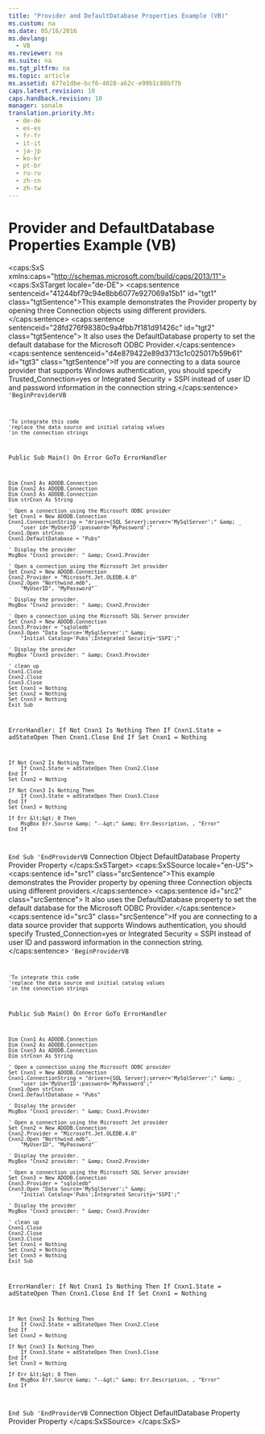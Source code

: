 ```yaml
---
title: "Provider and DefaultDatabase Properties Example (VB)"
ms.custom: na
ms.date: 05/16/2016
ms.devlang: 
  - VB
ms.reviewer: na
ms.suite: na
ms.tgt_pltfrm: na
ms.topic: article
ms.assetid: 677e1dbe-bcf6-4028-a62c-e99b1c88bf7b
caps.latest.revision: 10
caps.handback.revision: 10
manager: sonalm
translation.priority.ht: 
  - de-de
  - es-es
  - fr-fr
  - it-it
  - ja-jp
  - ko-kr
  - pt-br
  - ru-ru
  - zh-cn
  - zh-tw
---
```

# Provider and DefaultDatabase Properties Example (VB)
<?xml version="1.0" encoding="utf-8"?>
<caps:SxS xmlns:caps="http://schemas.microsoft.com/build/caps/2013/11">
  <caps:SxSTarget locale="de-DE">
    <developerReferenceWithoutSyntaxDocument xsi:schemaLocation="http://ddue.schemas.microsoft.com/authoring/2003/5 http://dduestorage.blob.core.windows.net/ddueschema/developer.xsd" xmlns="http://ddue.schemas.microsoft.com/authoring/2003/5" xmlns:xlink="http://www.w3.org/1999/xlink" xmlns:xsi="http://www.w3.org/2001/XMLSchema-instance">
      <introduction>
        <para>
          <caps:sentence sentenceid="41244bf79c94e8bb6077e927069a15b1" id="tgt1" class="tgtSentence">This example demonstrates the <legacyLink xlink:href="0ff70e72-0061-4ffc-90fb-e3ea23129bb2">Provider</legacyLink> property by opening three <legacyLink xlink:href="ef6b1824-5b12-43db-89d7-8f3d13896d4d">Connection</legacyLink> objects using different providers.</caps:sentence>
          <caps:sentence sentenceid="28fd276f98380c9a4fbb7f181d91426c" id="tgt2" class="tgtSentence"> It also uses the <legacyLink xlink:href="41e8a8dd-e69c-4a09-8736-93502e01961c">DefaultDatabase</legacyLink> property to set the default database for the Microsoft ODBC Provider.</caps:sentence>
        </para>
        <alert class="note">
          <para>
            <caps:sentence sentenceid="d4e879422e89d3713c1c025017b59b61" id="tgt3" class="tgtSentence">If you are connecting to a data source provider that supports Windows authentication, you should specify <languageKeyword>Trusted_Connection=yes</languageKeyword> or <languageKeyword>Integrated Security = SSPI</languageKeyword> instead of user ID and password information in the connection string.</caps:sentence>
          </para>
        </alert>
        <code>'BeginProviderVB

    'To integrate this code
    'replace the data source and initial catalog values
    'in the connection strings

Public Sub Main()
    On Error GoTo ErrorHandler

    Dim Cnxn1 As ADODB.Connection
    Dim Cnxn2 As ADODB.Connection
    Dim Cnxn3 As ADODB.Connection
    Dim strCnxn As String
    
    ' Open a connection using the Microsoft ODBC provider
    Set Cnxn1 = New ADODB.Connection
    Cnxn1.ConnectionString = "driver={SQL Server};server='MySqlServer';" &amp; _
        "user id='MyUserID';password='MyPassword';"
    Cnxn1.Open strCnxn
    Cnxn1.DefaultDatabase = "Pubs"
   
    ' Display the provider
    MsgBox "Cnxn1 provider: " &amp; Cnxn1.Provider
    
    ' Open a connection using the Microsoft Jet provider
    Set Cnxn2 = New ADODB.Connection
    Cnxn2.Provider = "Microsoft.Jet.OLEDB.4.0"
    Cnxn2.Open "Northwind.mdb", _
        "MyUserID", "MyPassword"

    ' Display the provider.
    MsgBox "Cnxn2 provider: " &amp; Cnxn2.Provider
    
    ' Open a connection using the Microsoft SQL Server provider
    Set Cnxn3 = New ADODB.Connection
    Cnxn3.Provider = "sqloledb"
    Cnxn3.Open "Data Source='MySqlServer';" &amp; _
        "Initial Catalog='Pubs';Integrated Security='SSPI';"
    
    ' Display the provider
    MsgBox "Cnxn3 provider: " &amp; Cnxn3.Provider

    ' clean up
    Cnxn1.Close
    Cnxn2.Close
    Cnxn3.Close
    Set Cnxn1 = Nothing
    Set Cnxn2 = Nothing
    Set Cnxn3 = Nothing
    Exit Sub
    
ErrorHandler:
    If Not Cnxn1 Is Nothing Then
        If Cnxn1.State = adStateOpen Then Cnxn1.Close
    End If
    Set Cnxn1 = Nothing
    
    If Not Cnxn2 Is Nothing Then
        If Cnxn2.State = adStateOpen Then Cnxn2.Close
    End If
    Set Cnxn2 = Nothing
    
    If Not Cnxn3 Is Nothing Then
        If Cnxn3.State = adStateOpen Then Cnxn3.Close
    End If
    Set Cnxn3 = Nothing
    
    If Err &lt;&gt; 0 Then
        MsgBox Err.Source &amp; "--&gt;" &amp; Err.Description, , "Error"
    End If
    
End Sub
'EndProviderVB</code>
      </introduction>
      <relatedTopics>
        <link xlink:href="ef6b1824-5b12-43db-89d7-8f3d13896d4d">Connection Object</link>
        <link xlink:href="41e8a8dd-e69c-4a09-8736-93502e01961c">DefaultDatabase Property</link>
        <link xlink:href="0ff70e72-0061-4ffc-90fb-e3ea23129bb2">Provider Property</link>
      </relatedTopics>
    </developerReferenceWithoutSyntaxDocument>
  </caps:SxSTarget>
  <caps:SxSSource locale="en-US">
    <developerReferenceWithoutSyntaxDocument xsi:schemaLocation="http://ddue.schemas.microsoft.com/authoring/2003/5 http://dduestorage.blob.core.windows.net/ddueschema/developer.xsd" xmlns="http://ddue.schemas.microsoft.com/authoring/2003/5" xmlns:xlink="http://www.w3.org/1999/xlink" xmlns:xsi="http://www.w3.org/2001/XMLSchema-instance">
      <introduction>
        <para>
          <caps:sentence id="src1" class="srcSentence">This example demonstrates the <legacyLink xlink:href="0ff70e72-0061-4ffc-90fb-e3ea23129bb2">Provider</legacyLink> property by opening three <legacyLink xlink:href="ef6b1824-5b12-43db-89d7-8f3d13896d4d">Connection</legacyLink> objects using different providers.</caps:sentence>
          <caps:sentence id="src2" class="srcSentence"> It also uses the <legacyLink xlink:href="41e8a8dd-e69c-4a09-8736-93502e01961c">DefaultDatabase</legacyLink> property to set the default database for the Microsoft ODBC Provider.</caps:sentence>
        </para>
        <alert class="note">
          <para>
            <caps:sentence id="src3" class="srcSentence">If you are connecting to a data source provider that supports Windows authentication, you should specify <languageKeyword>Trusted_Connection=yes</languageKeyword> or <languageKeyword>Integrated Security = SSPI</languageKeyword> instead of user ID and password information in the connection string.</caps:sentence>
          </para>
        </alert>
        <code>'BeginProviderVB

    'To integrate this code
    'replace the data source and initial catalog values
    'in the connection strings

Public Sub Main()
    On Error GoTo ErrorHandler

    Dim Cnxn1 As ADODB.Connection
    Dim Cnxn2 As ADODB.Connection
    Dim Cnxn3 As ADODB.Connection
    Dim strCnxn As String
    
    ' Open a connection using the Microsoft ODBC provider
    Set Cnxn1 = New ADODB.Connection
    Cnxn1.ConnectionString = "driver={SQL Server};server='MySqlServer';" &amp; _
        "user id='MyUserID';password='MyPassword';"
    Cnxn1.Open strCnxn
    Cnxn1.DefaultDatabase = "Pubs"
   
    ' Display the provider
    MsgBox "Cnxn1 provider: " &amp; Cnxn1.Provider
    
    ' Open a connection using the Microsoft Jet provider
    Set Cnxn2 = New ADODB.Connection
    Cnxn2.Provider = "Microsoft.Jet.OLEDB.4.0"
    Cnxn2.Open "Northwind.mdb", _
        "MyUserID", "MyPassword"

    ' Display the provider.
    MsgBox "Cnxn2 provider: " &amp; Cnxn2.Provider
    
    ' Open a connection using the Microsoft SQL Server provider
    Set Cnxn3 = New ADODB.Connection
    Cnxn3.Provider = "sqloledb"
    Cnxn3.Open "Data Source='MySqlServer';" &amp; _
        "Initial Catalog='Pubs';Integrated Security='SSPI';"
    
    ' Display the provider
    MsgBox "Cnxn3 provider: " &amp; Cnxn3.Provider

    ' clean up
    Cnxn1.Close
    Cnxn2.Close
    Cnxn3.Close
    Set Cnxn1 = Nothing
    Set Cnxn2 = Nothing
    Set Cnxn3 = Nothing
    Exit Sub
    
ErrorHandler:
    If Not Cnxn1 Is Nothing Then
        If Cnxn1.State = adStateOpen Then Cnxn1.Close
    End If
    Set Cnxn1 = Nothing
    
    If Not Cnxn2 Is Nothing Then
        If Cnxn2.State = adStateOpen Then Cnxn2.Close
    End If
    Set Cnxn2 = Nothing
    
    If Not Cnxn3 Is Nothing Then
        If Cnxn3.State = adStateOpen Then Cnxn3.Close
    End If
    Set Cnxn3 = Nothing
    
    If Err &lt;&gt; 0 Then
        MsgBox Err.Source &amp; "--&gt;" &amp; Err.Description, , "Error"
    End If
    
End Sub
'EndProviderVB</code>
      </introduction>
      <relatedTopics>
        <link xlink:href="ef6b1824-5b12-43db-89d7-8f3d13896d4d">Connection Object</link>
        <link xlink:href="41e8a8dd-e69c-4a09-8736-93502e01961c">DefaultDatabase Property</link>
        <link xlink:href="0ff70e72-0061-4ffc-90fb-e3ea23129bb2">Provider Property</link>
      </relatedTopics>
    </developerReferenceWithoutSyntaxDocument>
  </caps:SxSSource>
</caps:SxS>